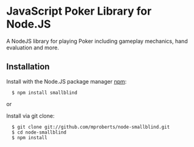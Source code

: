 # JavaScript Poker Library for Node.JS

A NodeJS library for playing Poker including gameplay mechanics, hand evaluation and more.

## Installation

  Install with the Node.JS package manager [npm](http://npmjs.org/):

      $ npm install smallblind

or

  Install via git clone:

      $ git clone git://github.com/mproberts/node-smallblind.git
      $ cd node-smallblind
      $ npm install

